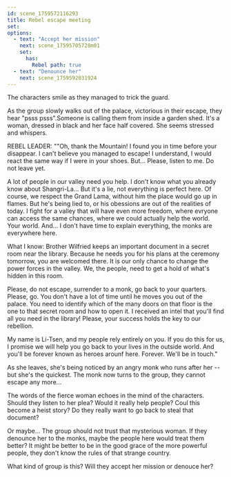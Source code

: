 ```yaml
---
id: scene_1759572116293
title: Rebel escape meeting
set:
options:
  - text: "Accept her mission"
    next: scene_17595705728m01
    set:
      has:
        Rebel path: true
  - text: "Denounce her"
    next: scene_1759592031924
---
```


The characters smile as they managed to trick the guard. 

As the group slowly walks out of the palace, victorious in their escape, they hear "psss psss".Someone is calling them from inside a garden shed. It's a woman, dressed in black and her face half covered. She seems stressed and whispers.

REBEL LEADER: ""Oh, thank the Mountain! I found you in time before your disappear. I can't believe you managed to escape! I understand, I would react the same way if I were in your shoes. But... Please, listen to me. Do not leave yet.

A lot of people in our valley need you help. I don't know what you already know about Shangri-La... But it's a lie, not everything is perfect here. Of course, we respect the Grand Lama, without him the place would go up in flames. But he's being lied to, or his obessions are out of the realities of today. I fight for a valley that will have even more freedom, where evryone can access the same chances, where we could actually help the world. Your world. And... I don't have time to explain everything, the monks are everywhere here.

What I know: Brother Wilfried keeps an important document in a secret room near the library. Because he needs you for his plans at the ceremony tomorrow, you are welcomed there. It is our only chance to change the power forces in the valley. We, the people, need to get a hold of what's hidden in this room.

Please, do not escape, surrender to a monk, go back to your quarters. Please, go. You don't have a lot of time until he moves you out of the palace. You need to identify which of the many doors on that floor is the one to that secret room and how to open it. I received an intel that you'll find all you need in the library! Please, your success holds the key to our rebellion.

My name is Li-Tsen, and my people rely entirely on you. If you do this for us, I promise we will help you go back to your lives in the outside world. And you'll be forever known as heroes arounf here. Forever. We'll be in touch."

As she leaves, she's being noticed by an angry monk who runs after her -- but she's the quickest. The monk now turns to the group, they cannot escape any more...

The words of the fierce woman echoes in the mind of the characters. Should they listen to her plea? Would it really help people? Coul this become a heist story? Do they really want to go back to steal that document? 

Or maybe... The group should not trust that mysterious woman. If they denounce her to the monks, maybe the people here would treat them better? It might be better to be in the good grace of the more powerful people, they don't know the rules of that strange country.

What kind of group is this? Will they accept her mission or denouce her?